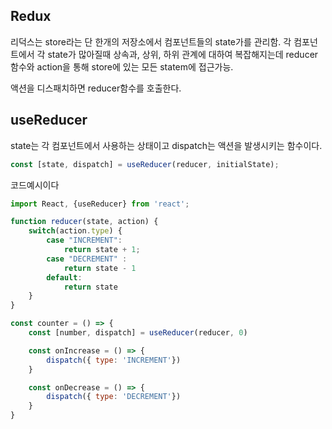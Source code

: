 ## Redux
리덕스는 store라는 단 한개의 저장소에서 컴포넌트들의 state가를 관리함. 각 컴포넌트에서 각 state가 많아질때 상속과, 상위, 하위 관계에 대하여 복잡해지는데 reducer함수와 action을 통해 store에 있는 모든 statem에 접근가능.   
   
액션을 디스패치하면 reducer함수를 호출한다.

## useReducer
state는 각 컴포넌트에서 사용하는 상태이고 dispatch는 액션을 발생시키는 함수이다.
``` javascript
const [state, dispatch] = useReducer(reducer, initialState);
```
코드예시이다
``` javascript
import React, {useReducer} from 'react';

function reducer(state, action) {
    switch(action.type) {
        case "INCREMENT":
            return state + 1;
        case "DECREMENT" :
            return state - 1
        default:
            return state
    }
}

const counter = () => {
    const [number, dispatch] = useReducer(reducer, 0)

    const onIncrease = () => {
        dispatch({ type: 'INCREMENT'})
    }

    const onDecrease = () => {
        dispatch({ type: 'DECREMENT'})
    }
}
```
